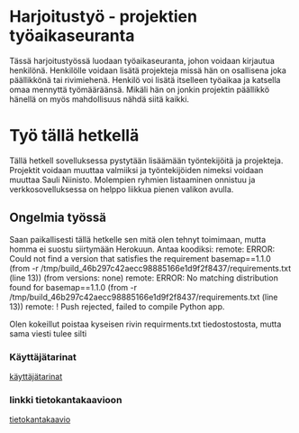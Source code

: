 # Harjoitustyö - projektien työaikaseuranta

Tässä harjoitustyössä luodaan työaikaseuranta, johon voidaan kirjautua henkilönä.
Henkilölle voidaan lisätä projekteja missä hän on osallisena joka päällikkönä tai 
rivimiehenä. Henkilö voi lisätä itselleen työaikaa ja katsella omaa mennyttä työmääräänsä. Mikäli hän on jonkin projektin päällikkö hänellä on myös 
mahdollisuus nähdä siitä kaikki.

# Työ tällä hetkellä
Tällä hetkell sovelluksessa pystytään lisäämään työntekijöitä ja projekteja. Projektit voidaan muuttaa valmiiksi ja työntekijöiden nimeksi voidaan muuttaa Sauli Niinisto. 
Molempien ryhmien listaaminen onnistuu ja verkkosovelluksessa on helppo liikkua pienen valikon avulla.

## Ongelmia työssä
Saan paikallisesti tällä hetkelle sen mitä olen tehnyt toimimaan, mutta homma ei suostu siirtymään Herokuun. Antaa koodiksi:
remote:        ERROR: Could not find a version that satisfies the requirement basemap==1.1.0 (from -r /tmp/build_46b297c42aecc98885166e1d9f2f8437/requirements.txt (line 13)) (from versions: none)
remote:        ERROR: No matching distribution found for basemap==1.1.0 (from -r /tmp/build_46b297c42aecc98885166e1d9f2f8437/requirements.txt (line 13))
remote:  !     Push rejected, failed to compile Python app.

Olen kokeillut poistaa kyseisen rivin requirments.txt tiedostostosta, mutta sama viesti tulee silti

### Käyttäjätarinat
[käyttäjätarinat](https://github.com/karhuherra/nytsaisitoimia/blob/master/documentation/userstory)

### linkki tietokantakaavioon
[tietokantakaavio](https://github.com/karhuherra/nytsaisitoimia/blob/master/documentation/tietokantakaavio.sql)

